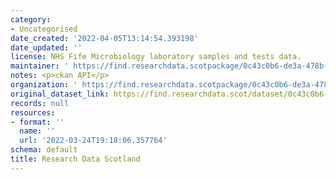 ```yaml
---
category:
- Uncategorised
date_created: '2022-04-05T13:14:54.393198'
date_updated: ''
license: NHS Fife Microbiology laboratory samples and tests data.
maintainer: ' https://find.researchdata.scotpackage/0c43c0b6-de3a-478b-8190-4da37fbe5ff5'
notes: <p>ckan API</p>
organization: ' https://find.researchdata.scotpackage/0c43c0b6-de3a-478b-8190-4da37fbe5ff5'
original_dataset_link: https://find.researchdata.scot/dataset/0c43c0b6-de3a-478b-8190-4da37fbe5ff5/resource/0c43c0b6-de3a-478b-8190-4da37fbe5ff5/download/datadictionary.json
records: null
resources:
- format: ''
  name: ''
  url: '2022-03-24T19:18:06.357764'
schema: default
title: Research Data Scotland
---
```

